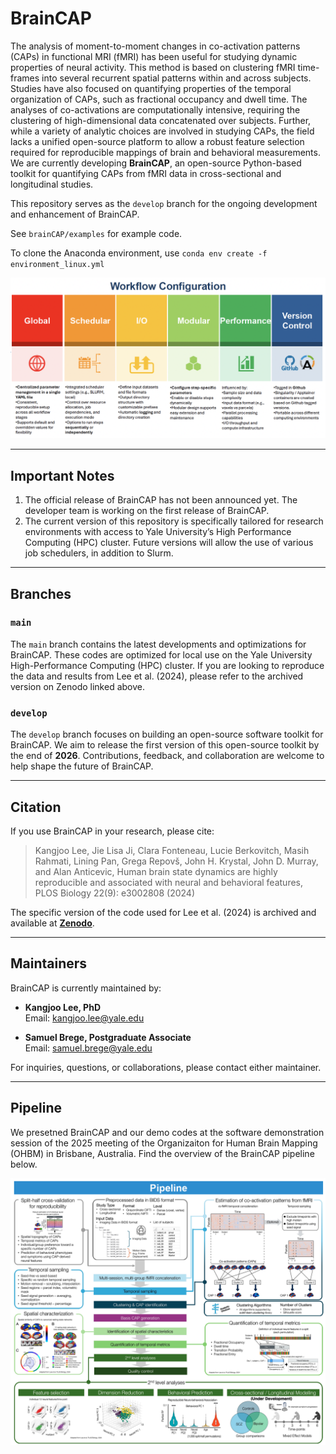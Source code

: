 # BrainCAP

The analysis of moment-to-moment changes in co-activation patterns (CAPs) in functional MRI (fMRI) has been useful for studying dynamic properties of neural activity. This method is based on clustering fMRI time-frames into several recurrent spatial patterns within and across subjects. Studies have also focused on quantifying properties of the temporal organization of CAPs, such as fractional occupancy and dwell time. The analyses of co-activations are computationally intensive, requiring the clustering of high-dimensional data concatenated over subjects. Further, while a variety of analytic choices are involved in studying CAPs, the field lacks a unified open-source platform to allow a robust feature selection required for reproducible mappings of brain and behavioral measurements. We are currently developing **BrainCAP**, an open-source Python-based toolkit for quantifying CAPs from fMRI data in cross-sectional and longitudinal studies. 

This repository serves as the `develop` branch for the ongoing development and enhancement of BrainCAP. 

See `brainCAP/examples` for example code.

To clone the Anaconda environment, use 
`conda env create -f environment_linux.yml`

![BrainCAP workflow](https://github.com/Kangjoo/BrainCAP/blob/main/images/fig1_workflow.png "fig1_workflow")



---

## Important Notes
1. The official release of BrainCAP has not been announced yet. The developer team is working on the first release of BrainCAP.
2. The current version of this repository is specifically tailored for research environments with access to Yale University’s High Performance Computing (HPC) cluster. Future versions will allow the use of various job schedulers, in addition to Slurm.

---

## Branches

### `main`
The `main` branch contains the latest developments and optimizations for BrainCAP. These codes are optimized for local use on the Yale University High-Performance Computing (HPC) cluster. If you are looking to reproduce the data and results from Lee et al. (2024), please refer to the archived version on Zenodo linked above.

### `develop`
The `develop` branch focuses on building an open-source software toolkit for BrainCAP. We aim to release the first version of this open-source toolkit by the end of **2026**. Contributions, feedback, and collaboration are welcome to help shape the future of BrainCAP.

---

## Citation
If you use BrainCAP in your research, please cite:
> Kangjoo Lee, Jie Lisa Ji, Clara Fonteneau, Lucie Berkovitch, Masih Rahmati, Lining Pan, Grega Repovš, John H. Krystal, John D. Murray, and Alan Anticevic, Human brain state dynamics are highly reproducible and associated with neural and behavioral features, PLOS Biology 22(9): e3002808 (2024)

The specific version of the code used for Lee et al. (2024) is archived and available at **[Zenodo](https://zenodo.org/records/13251563)**.

---

## Maintainers

BrainCAP is currently maintained by:

- **Kangjoo Lee, PhD**  
  Email: [kangjoo.lee@yale.edu](mailto:kangjoo.lee@yale.edu)

- **Samuel Brege, Postgraduate Associate**  
  Email: [samuel.brege@yale.edu](mailto:samuel.brege@yale.edu)

For inquiries, questions, or collaborations, please contact either maintainer.

---

## Pipeline

We presetned BrainCAP and our demo codes at the software demonstration session of the 2025 meeting of the Organizaiton for Human Brain Mapping (OHBM) in Brisbane, Australia. Find the overview of the BrainCAP pipeline below.

![BrainCAP Pipeline](https://github.com/Kangjoo/BrainCAP/blob/main/images/fig2_pipeline.png "fig2_pipeline")

